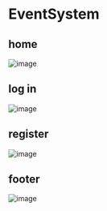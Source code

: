# EventSystem

## home
![image](https://github.com/swapnilyadv/EventSystem/assets/79936181/3b1ff0ad-efa0-4695-8ae0-5aaa62f7e254)

## log in 
![image](https://github.com/swapnilyadv/EventSystem/assets/79936181/547edd82-f547-465f-940d-b69bd114f775)

## register
![image](https://github.com/swapnilyadv/EventSystem/assets/79936181/23214b07-9e9f-43d0-922d-b29e13268881)

## footer
![image](https://github.com/swapnilyadv/EventSystem/assets/79936181/ad2a8f85-09c8-4b6c-acc4-604f56ad33b6)
